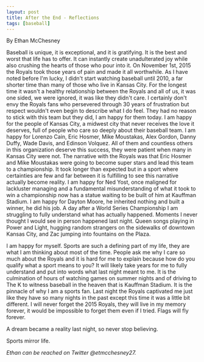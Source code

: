 ```yaml
---
layout: post
title: After the End - Reflections
tags: [baseball]
---
```

By Ethan McChesney

Baseball is unique, it is exceptional, and it is gratifying. It is the best and worst that life has to 
offer. It can instantly create unadulterated joy while also crushing the hearts of those who pour 
into it. On November 1st, 2015 the Royals took those years of pain and made it all worthwhile. 
As I have noted before I'm lucky, I didn't start watching baseball until 2010, a far shorter time 
than many of those who live in Kansas City. For the longest time it wasn't a healthy relationship 
between the Royals and all of us, it was one sided, we were ignored, it was like they didn't care. 
I certainly don't envy the Royals fans who persevered through 30 years of frustration but respect 
wouldn't even begin to describe what I do feel. They had no reason to stick with this team but 
they did, I am happy for them today. I am happy for the people of Kansas City, a midwest city 
that never receives the love it deserves, full of people who care so deeply about their baseball 
team. I am happy for Lorenzo Cain, Eric Hosmer, Mike Moustakas, Alex Gordon, Danny Duffy, 
Wade Davis, and Edinson Volquez. All of them and countless others in this organization 
deserve this success, they were patient when many in Kansas City were not. The narrative with 
the Royals was that Eric Hosmer and Mike Moustakas were going to become super stars and 
lead this team to a championship. It took longer than expected but in a sport where certainties 
are few and far between it is fulfilling to see this narrative actually become reality. I am happy for 
Ned Yost, once maligned for lackluster managing and a fundamental misunderstanding of what 
it took to win a championship now has a statue waiting to be built of him at Kauffman Stadium. I 
am happy for Dayton Moore, he inherited nothing and built a winner, he did his job. A day after a 
World Series Championship I am struggling to fully understand what has actually happened. 
Moments I never thought I would see in person happened last night. Queen songs playing in 
Power and Light, hugging random strangers on the sidewalks of downtown Kansas City, and 
Zac jumping into fountains on the Plaza. 

I am happy for myself. Sports are such a defining part of my life, they are what I am thinking 
about most of the time. People ask me why I care so much about the Royals and it is hard for 
me to explain because how do you qualify what a sport means to you? It will likely take years for 
me to fully understand and put into words what last night meant to me. It is the culmination of 
hours of watching games on summer nights and of driving to The K to witness baseball in the 
heaven that is Kauffman Stadium. It is the pinnacle of why I am a sports fan. Last night the 
Royals captivated me just like they have so many nights in the past except this time it was a 
little bit different. I will never forget the 2015 Royals, they will live in my memory forever, it would 
be impossible to forget them even if I tried. Flags will fly forever.

A dream became a reality last night, so never stop believing.

Sports mirror life.

<i>Ethan can be reached on Twitter @etmcchesney27.</i>

